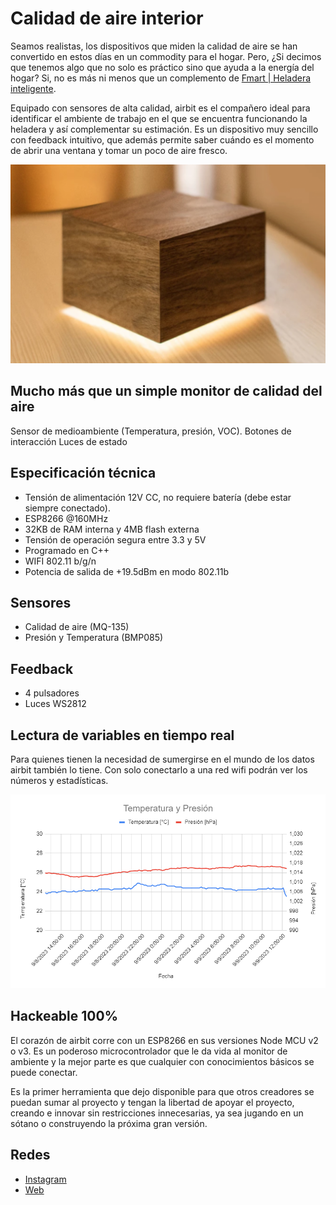 # Calidad de aire interior
Seamos realistas, los dispositivos que miden la calidad de aire se han convertido en estos días en un commodity para el hogar. Pero, ¿Si decimos que tenemos algo que no solo es práctico sino que ayuda a la energía del hogar? Si, no es más ni menos que un complemento de [Fmart | Heladera inteligente](https://github.com/lcismondi/HeladeraSmart).

Equipado con sensores de alta calidad, airbit es el compañero ideal para identificar el ambiente de trabajo en el que se encuentra funcionando la heladera y así complementar su estimación. Es un dispositivo muy sencillo con feedback intuitivo, que además permite saber cuándo es el momento de abrir una ventana y tomar un poco de aire fresco.

![Render](./imagenes/airbitrender.png)

## Mucho más que un simple monitor de calidad del aire
Sensor de medioambiente (Temperatura, presión, VOC).
Botones de interacción
Luces de estado

## Especificación técnica
* Tensión de alimentación 12V CC, no requiere batería (debe estar siempre conectado).
* ESP8266 @160MHz
* 32KB de RAM interna y 4MB flash externa
* Tensión de operación segura entre 3.3 y 5V
* Programado en C++
* WIFI 802.11 b/g/n
* Potencia de salida de +19.5dBm en modo 802.11b

## Sensores
* Calidad de aire (MQ-135)
* Presión y Temperatura (BMP085)

## Feedback
* 4 pulsadores
* Luces WS2812

## Lectura de variables en tiempo real
Para quienes tienen la necesidad de sumergirse en el mundo de los datos airbit también lo tiene. Con solo conectarlo a una red wifi podrán ver los números y estadísticas.

![Temepratura y presión](./imagenes/Temperaturaypresion.png)

## Hackeable 100%
El corazón de airbit corre con un ESP8266 en sus versiones Node MCU v2 o v3. Es un poderoso microcontrolador que le da vida al monitor de ambiente y la mejor parte es que cualquier con conocimientos básicos se puede conectar.

Es la primer herramienta que dejo disponible para que otros creadores se puedan sumar al proyecto y tengan la libertad de apoyar el proyecto, creando e innovar sin restricciones innecesarias, ya sea jugando en un sótano o construyendo la próxima gran versión.

## Redes
* [Instagram](https://www.instagram.com/stories/highlights/17906926166257568/)
* [Web](https://www.lucianocismondi.com.ar/2023/04/airbit-calidad-de-aire-interior.html) 
